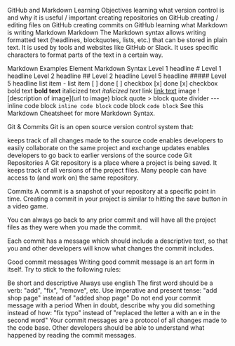 GitHub and Markdown
Learning Objectives
learning what version control is and why it is useful / important
creating repositories on GitHub
creating / editing files on GitHub
creating commits on GitHub
learning what Markdown is
writing Markdown
Markdown
The Markdown syntax allows writing formatted text (headlines, blockquotes, lists, etc.) that can be stored in plain text. It is used by tools and websites like GitHub or Slack. It uses specific characters to format parts of the text in a certain way.

Markdown Examples
Element Markdown Syntax
Level 1 headline # Level 1 headline
Level 2 headline ## Level 2 headline
Level 5 headline ##### Level 5 headline
list item - list item
[ ] done [ ] checkbox
[x] done [x] checkbox
bold text **bold text**
italicized text _italicized text_
link [link text](https://www.example.com)
image ![description of image](url to image)
block quote > block quote
divider ---
inline code block `inline code block`
code block `code block`
See this Markdown Cheatsheet for more Markdown Syntax.

Git & Commits
Git is an open source version control system that:

keeps track of all changes made to the source code
enables developers to easily collaborate on the same project and exchange updates
enables developers to go back to earlier versions of the source code
Git Repositories
A Git repository is a place where a project is being saved. It keeps track of all versions of the project files. Many people can have access to (and work on) the same repository.

Commits
A commit is a snapshot of your repository at a specific point in time. Creating a commit in your project is similar to hitting the save button in a video game.

You can always go back to any prior commit and will have all the project files as they were when you made the commit.

Each commit has a message which should include a descriptive text, so that you and other developers will know what changes the commit includes.

Good commit messages
Writing good commit message is an art form in itself. Try to stick to the following rules:

Be short and descriptive
Always use english
The first word should be a verb: "add", "fix", "remove", etc.
Use imperative and present tense: "add shop page" instead of "added shop page"
Do not end your commit message with a period
When in doubt, describe why you did something instead of how: "fix typo" instead of "replaced the letter a with an e in the second word"
Your commit messages are a protocol of all changes made to the code base. Other developers should be able to understand what happened by reading the commit messages.
